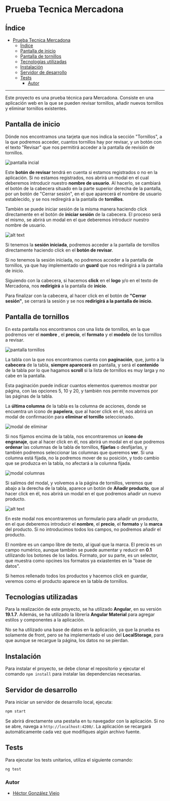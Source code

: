 # Prueba Tecnica Mercadona

## Índice

- [Prueba Tecnica Mercadona](#prueba-tecnica-mercadona)
  - [Índice](#índice)
  - [Pantalla de inicio](#pantalla-de-inicio)
  - [Pantalla de tornillos](#pantalla-de-tornillos)
  - [Tecnologías utilizadas](#tecnologías-utilizadas)
  - [Instalación](#instalación)
  - [Servidor de desarrollo](#servidor-de-desarrollo)
  - [Tests](#tests)
    - [Autor](#autor)

---

Este proyecto es una prueba técnica para Mercadona. Consiste en una aplicación web en la que se pueden revisar tornillos, añadir nuevos tornillos y eliminar tornillos existentes.

## Pantalla de inicio

Dónde nos encontramos una tarjeta que nos indica la sección "Tornillos", a la que podremos acceder, cuantos tornillos hay por revisar, y un botón con el texto "Revisar" que nos permitirá acceder a la pantalla de revisión de tornillos.

![pantalla incial](./readmeAssets/initial-view.png)

Este **botón de revisar** tendrá en cuenta si estamos registrados o no en la aplicación. Si no estamos registrados, nos abrirá un modal en el cual deberemos introducir nuestro **nombre de usuario**. Al hacerlo, se cambiará el botón de la cabecera situado en la parte superior derecha de la pantalla, por un botón de "Cerrar sesión", en el que aparecerá el nombre de usuario establecido, y se nos rediregirá a la pantalla de **tornillos**.

También se puede iniciar sesión de la misma manera haciendo click directamente en el botón de **iniciar sesión** de la cabecera. El proceso será el mismo, se abrirá un modal en el que deberemos introducir nuestro nombre de usuario.

![alt text](./readmeAssets/log_in.png)

Si tenemos la **sesión iniciada**, podremos acceder a la pantalla de tornillos directamente haciendo click en el **botón de revisar**.

Si no tenemos la sesión iniciada, no podremos acceder a la pantalla de tornillos, ya que hay implementado un **guard** que nos redirigirá a la pantalla de inicio.

Siguiendo con la cabecera, si hacemos **click** en el **logo** y/o en el texto de Mercadona, nos **redirigirá** a la pantalla de **inicio**.

Para finalizar con la cabecera, al hacer click en el botón de **"Cerrar sesión"**, se cerrará la sesión y se nos **redirigirá a la pantalla de inicio**.

## Pantalla de tornillos

En esta pantalla nos encontramos con una lista de tornillos, en la que podremos ver el **nombre** , el **precio**, el **formato** y el **modelo** de los tornillos a revisar.

![pantalla tornillos](./readmeAssets/pantalla_tornillos.png)

La tabla con la que nos encontramos cuenta con **paginación**, que, junto a la **cabecera** de la tabla, **siempre aparecerá** en pantalla, y será el **contenido** de la tabla por lo que hagamos **scroll** si la lista de tornillos es muy larga y no cabe en la pantalla.

Esta paginación puede indicar cuantos elementos queremos mostrar por página, con las opciones 5, 10 y 20, y también nos permite movernos por las páginas de la tabla.

La **última columna** de la tabla es la columna de acciones, donde se encuentra un icono de **papelera**, que al hacer click en él, nos abrirá un modal de confirmación para **eliminar el tornillo** seleccionado.

![modal de eliminar](./readmeAssets/modal_eliminar.png)

Si nos fijamos encima de la tabla, nos encontraremos un **icono de engranaje**, que al hacer click en él, nos abrirá un modal en el que podremos **ordenar** las columnas de la tabla de tornillos, **fijarlas** o desfijarlas, y también podremos seleccionar las columnas que queremos **ver**. Si una columna está fijada, no la podremos mover de su posición, y todo cambio que se produzca en la tabla, no afectará a la columna fijada.

![modal columnas](./readmeAssets/modal_columnas.png)

Si salimos del modal, y volvemos a la página de tornillos, veremos que abajo a la derecha de la tabla, aparece un botón de **Añadir producto**, que al hacer click en él, nos abrirá un modal en el que podremos añadir un nuevo producto.

![alt text](./readmeAssets/add_producto.png)

En este modal nos encontraremos un formulario para añadir un producto, en el que deberemos introducir el **nombre**, el **precio**, el **formato** y la **marca** del producto. Si no introducimos todos los campos, no podremos añadir el producto.

El nombre es un campo libre de texto, al igual que la marca. El precio es un campo numérico, aunque también se puede aumentar y reducir en **0.1** utilizando los botones de los lados. Formato, por su parte, es un selector, que muestra como opcines los formatos ya exiastentes en la "base de datos".

Si hemos rellenado todos los productos y hacemos click en guardar, veremos como el producto aparece en la tabla de tornillos.

## Tecnologías utilizadas

Para la realización de este proyecto, se ha utilizado **Angular**, en su versión **19.1.7**. Además, se ha utilizado la librería **Angular Material** para agregar estilos y componentes a la aplicación.

No se ha utilizado una base de datos en la aplicación, ya que la prueba es solamente de front, pero se ha implementado el uso del **LocalStorage**, para que aunque se recargue la página, los datos no se pierdan.

## Instalación

Para instalar el proyecto, se debe clonar el repositorio y ejecutar el comando `npm install` para instalar las dependencias necesarias.

## Servidor de desarrollo

Para iniciar un servidor de desarrollo local, ejecuta:

```bash
npm start
```

Se abrirá directamente una pestaña en tu navegador con la aplicación. Si no se abre, navega a `http://localhost:4200/`. La aplicación se recargará automáticamente cada vez que modifiques algún archivo fuente.

## Tests

Para ejecutar los tests unitarios, utiliza el siguiente comando:

```bash
ng test
```

### Autor

- [Héctor González Viejo](https://www.linkedin.com/in/hector-gonzalez-viejo-/)
